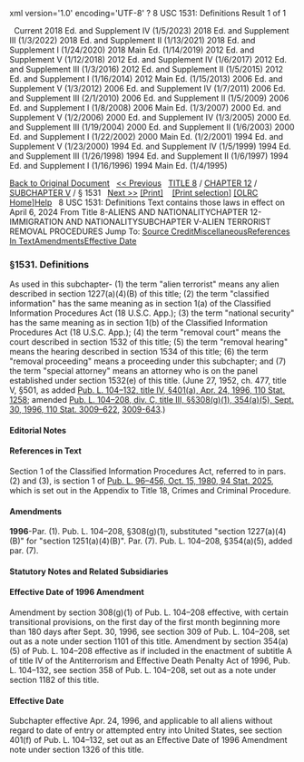 xml version='1.0' encoding='UTF-8' ?
8 USC 1531: Definitions
 Result 1 of 1
 
  
  Current
2018 Ed. and Supplement IV (1/5/2023)
2018 Ed. and Supplement III (1/3/2022)
2018 Ed. and Supplement II (1/13/2021)
2018 Ed. and Supplement I (1/24/2020)
2018 Main Ed. (1/14/2019)
2012 Ed. and Supplement V (1/12/2018)
2012 Ed. and Supplement IV (1/6/2017)
2012 Ed. and Supplement III (1/3/2016)
2012 Ed. and Supplement II (1/5/2015)
2012 Ed. and Supplement I (1/16/2014)
2012 Main Ed. (1/15/2013)
2006 Ed. and Supplement V (1/3/2012)
2006 Ed. and Supplement IV (1/7/2011)
2006 Ed. and Supplement III (2/1/2010)
2006 Ed. and Supplement II (1/5/2009)
2006 Ed. and Supplement I (1/8/2008)
2006 Main Ed. (1/3/2007)
2000 Ed. and Supplement V (1/2/2006)
2000 Ed. and Supplement IV (1/3/2005)
2000 Ed. and Supplement III (1/19/2004)
2000 Ed. and Supplement II (1/6/2003)
2000 Ed. and Supplement I (1/22/2002)
2000 Main Ed. (1/2/2001)
1994 Ed. and Supplement V (1/23/2000)
1994 Ed. and Supplement IV (1/5/1999)
1994 Ed. and Supplement III (1/26/1998)
1994 Ed. and Supplement II (1/6/1997)
1994 Ed. and Supplement I (1/16/1996)
1994 Main Ed. (1/4/1995)
  
 
  
[Back to Original Document](/view.xhtml;jsessionid=7C076A4D768BAEF8A635AA02FC597321)
 
[<< Previous](#)
  
 [TITLE 8](/view.xhtml;jsessionid=7C076A4D768BAEF8A635AA02FC597321?req=granuleid%3AUSC-prelim-title8&saved=%7CZ3JhbnVsZWlkOlVTQy1wcmVsaW0tdGl0bGU4LXNlY3Rpb24xNTMx%7C%7C%7C0%7Cfalse%7Cprelim&edition=prelim) / [CHAPTER 12](/view.xhtml;jsessionid=7C076A4D768BAEF8A635AA02FC597321?req=granuleid%3AUSC-prelim-title8-chapter12&saved=%7CZ3JhbnVsZWlkOlVTQy1wcmVsaW0tdGl0bGU4LXNlY3Rpb24xNTMx%7C%7C%7C0%7Cfalse%7Cprelim&edition=prelim) / [SUBCHAPTER V](/view.xhtml;jsessionid=7C076A4D768BAEF8A635AA02FC597321?req=granuleid%3AUSC-prelim-title8-chapter12-subchapter5&saved=%7CZ3JhbnVsZWlkOlVTQy1wcmVsaW0tdGl0bGU4LXNlY3Rpb24xNTMx%7C%7C%7C0%7Cfalse%7Cprelim&edition=prelim) / § 1531
  
 [Next >>](#)
[[Print]](#)
   
 [[Print selection]](#)
[[OLRC Home]](/browse.xhtml;jsessionid=7C076A4D768BAEF8A635AA02FC597321)[Help](/navHelp.xhtml;jsessionid=7C076A4D768BAEF8A635AA02FC597321)
 
8 USC 1531: Definitions
Text contains those laws in effect on April 6, 2024
From Title 8-ALIENS AND NATIONALITYCHAPTER 12-IMMIGRATION AND NATIONALITYSUBCHAPTER V-ALIEN TERRORIST REMOVAL PROCEDURES
Jump To: [Source Credit](#sourcecredit)[Miscellaneous](#miscellaneous-note)[References In Text](#referenceintext-note)[Amendments](#amendment-note)[Effective Date](#effectivedate-amendment-note)
### §1531. Definitions
As used in this subchapter-
(1) the term "alien terrorist" means any alien described in section 1227(a)(4)(B) of this title;
(2) the term "classified information" has the same meaning as in section 1(a) of the Classified Information Procedures Act (18 U.S.C. App.);
(3) the term "national security" has the same meaning as in section 1(b) of the Classified Information Procedures Act (18 U.S.C. App.);
(4) the term "removal court" means the court described in section 1532 of this title;
(5) the term "removal hearing" means the hearing described in section 1534 of this title;
(6) the term "removal proceeding" means a proceeding under this subchapter; and
(7) the term "special attorney" means an attorney who is on the panel established under section 1532(e) of this title.
(June 27, 1952, ch. 477, title V, §501, as added [Pub. L. 104–132, title IV, §401(a), Apr. 24, 1996, 110 Stat. 1258](/statviewer.htm?volume=110&page=1258); amended [Pub. L. 104–208, div. C, title III, §§308(g)(1), 354(a)(5), Sept. 30, 1996, 110 Stat. 3009–622](/statviewer.htm?volume=110&page=3009-622), [3009-643](/statviewer.htm?volume=110&page=3009-643).)
  
#### **Editorial Notes**
#### References in Text
Section 1 of the Classified Information Procedures Act, referred to in pars. (2) and (3), is section 1 of [Pub. L. 96–456, Oct. 15, 1980, 94 Stat. 2025](/statviewer.htm?volume=94&page=2025), which is set out in the Appendix to Title 18, Crimes and Criminal Procedure.
#### Amendments
**1996**-Par. (1). Pub. L. 104–208, §308(g)(1), substituted "section 1227(a)(4)(B)" for "section 1251(a)(4)(B)".
Par. (7). Pub. L. 104–208, §354(a)(5), added par. (7).
  
#### **Statutory Notes and Related Subsidiaries**
#### Effective Date of 1996 Amendment
Amendment by section 308(g)(1) of Pub. L. 104–208 effective, with certain transitional provisions, on the first day of the first month beginning more than 180 days after Sept. 30, 1996, see section 309 of Pub. L. 104–208, set out as a note under section 1101 of this title.
Amendment by section 354(a)(5) of Pub. L. 104–208 effective as if included in the enactment of subtitle A of title IV of the Antiterrorism and Effective Death Penalty Act of 1996, Pub. L. 104–132, see section 358 of Pub. L. 104–208, set out as a note under section 1182 of this title.
#### Effective Date
Subchapter effective Apr. 24, 1996, and applicable to all aliens without regard to date of entry or attempted entry into United States, see section 401(f) of Pub. L. 104–132, set out as an Effective Date of 1996 Amendment note under section 1326 of this title.
